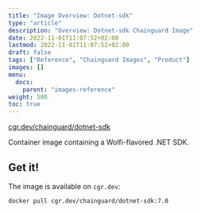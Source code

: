 ```yaml
---
title: "Image Overview: Dotnet-sdk"
type: "article"
description: "Overview: Dotnet-sdk Chainguard Image"
date: 2022-11-01T11:07:52+02:00
lastmod: 2022-11-01T11:07:52+02:00
draft: false
tags: ["Reference", "Chainguard Images", "Product"]
images: []
menu:
  docs:
    parent: "images-reference"
weight: 500
toc: true
---
```


[cgr.dev/chainguard/dotnet-sdk](https://github.com/chainguard-images/images/tree/main/images/dotnet-sdk)


Container image containing a Wolfi-flavored .NET SDK.

## Get it!

The image is available on `cgr.dev`:

    docker pull cgr.dev/chainguard/dotnet-sdk:7.0
